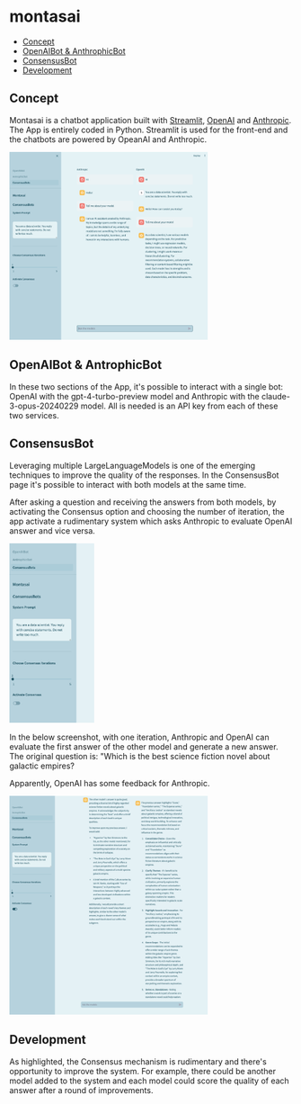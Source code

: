 # montasai

* [Concept](#concept)
* [OpenAIBot & AnthrophicBot](#openaibot--antrophicbot)
* [ConsensusBot](#consensusbot)
* [Development](#development)

## Concept

Montasai is a chatbot application built with [Streamlit](https://streamlit.io/), [OpenAI](https://openai.com/blog/openai-api) and [Anthropic](https://console.anthropic.com/dashboard).
The App is entirely coded in Python. Streamlit is used for the front-end and the chatbots are powered by OpeanAI and Anthropic.

<img src = './pictures/picture01.png' alt = 'Diagram' title = 'Diagram' width = '70%'>

## OpenAIBot & AntrophicBot

In these two sections of the App, it's possible to interact with a single bot: OpenAI with the gpt-4-turbo-preview model and Anthropic with the claude-3-opus-20240229 model. All is needed is an API key from each of these two services.

## ConsensusBot

Leveraging multiple LargeLanguageModels is one of the emerging techniques to improve the quality of the responses. In the ConsensusBot page it's possible to interact with both models at the same time.

After asking a question and receiving the answers from both models, by activating the Consensus option and choosing the number of iteration, the app activate a rudimentary system which asks Anthropic to evaluate OpenAI answer and vice versa.

<img src = './pictures/picture02.png' alt = 'Diagram' title = 'Diagram' width = '30%'>

In the below screenshot, with one iteration, Anthropic and OpenAI can evaluate the first answer of the other model and generate a new answer. The original question is: "Which is the best science fiction novel about galactic empires?

Apparently, OpenAI has some feedback for Anthropic.

<img src = './pictures/picture03.png' alt = 'Diagram' title = 'Diagram' width = '70%'>


## Development

As highlighted, the Consensus mechanism is rudimentary and there's opportunity to improve the system. For example, there could be another model added to the system and each model could score the quality of each answer after a round of improvements.